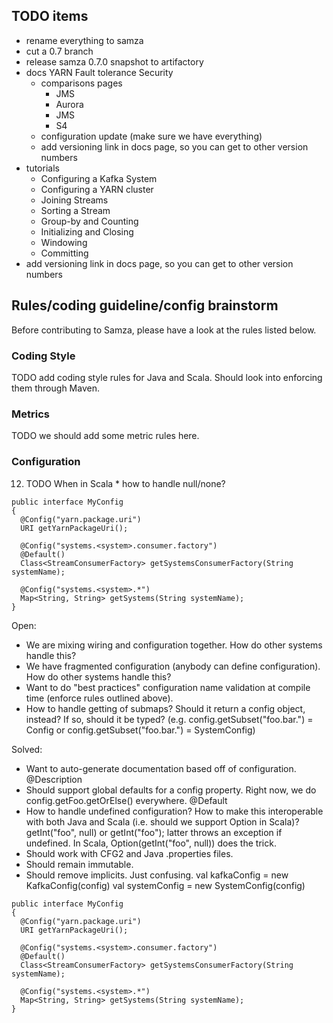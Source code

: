 ## TODO items

* rename everything to samza
* cut a 0.7 branch
* release samza 0.7.0 snapshot to artifactory
* docs
  YARN
    Fault tolerance
    Security
  * comparisons pages
    * JMS
    * Aurora
    * JMS
    * S4
  * configuration update (make sure we have everything)
  * add versioning link in docs page, so you can get to other version numbers
* tutorials
  * Configuring a Kafka System
  * Configuring a YARN cluster
  * Joining Streams
  * Sorting a Stream
  * Group-by and Counting
  * Initializing and Closing
  * Windowing
  * Committing
* add versioning link in docs page, so you can get to other version numbers

## Rules/coding guideline/config brainstorm

Before contributing to Samza, please have a look at the rules listed below.

### Coding Style

TODO add coding style rules for Java and Scala. Should look into enforcing them through Maven.

### Metrics

TODO we should add some metric rules here.

### Configuration

12. TODO When in Scala * how to handle null/none?

```
public interface MyConfig
{
  @Config("yarn.package.uri")
  URI getYarnPackageUri();

  @Config("systems.<system>.consumer.factory")
  @Default()
  Class<StreamConsumerFactory> getSystemsConsumerFactory(String systemName);

  @Config("systems.<system>.*")
  Map<String, String> getSystems(String systemName);
}
```

<!-- https://github.com/brianm/config-magic -->

Open:

* We are mixing wiring and configuration together. How do other systems handle this?
* We have fragmented configuration (anybody can define configuration). How do other systems handle this?
* Want to do "best practices" configuration name validation at compile time (enforce rules outlined above).
* How to handle getting of submaps? Should it return a config object, instead? If so, should it be typed? (e.g. config.getSubset("foo.bar.") = Config or config.getSubset("foo.bar.") = SystemConfig)

Solved:

* Want to auto-generate documentation based off of configuration.
  @Description
* Should support global defaults for a config property. Right now, we do config.getFoo.getOrElse() everywhere.
  @Default
* How to handle undefined configuration? How to make this interoperable with both Java and Scala (i.e. should we support Option in Scala)? 
  getInt("foo", null) or getInt("foo"); latter throws an exception if undefined. In Scala, Option(getInt("foo", null)) does the trick.
* Should work with CFG2 and Java .properties files.
* Should remain immutable.
* Should remove implicits. Just confusing.
  val kafkaConfig = new KafkaConfig(config)
  val systemConfig = new SystemConfig(config)

```
public interface MyConfig
{
  @Config("yarn.package.uri")
  URI getYarnPackageUri();

  @Config("systems.<system>.consumer.factory")
  @Default()
  Class<StreamConsumerFactory> getSystemsConsumerFactory(String systemName);

  @Config("systems.<system>.*")
  Map<String, String> getSystems(String systemName);
}
```
